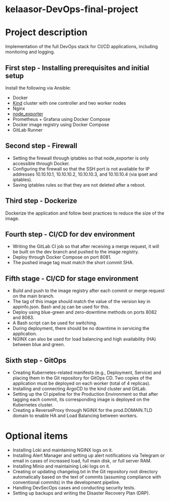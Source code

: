 # kelaasor-DevOps-final-project

# Project description

Implementation of the full DevOps stack for CI/CD applications, including monitoring and logging.

## First step \- Installing prerequisites and initial setup

Install the following via Ansible:

- Docker  
- [Kind](https://kind.sigs.k8s.io/) cluster with one controller and two worker nodes  
- Nginx  
- [node\_exporter](https://github.com/prometheus/node_exporter)  
- Prometheus \+ Grafana using Docker Compose  
- Docker image registry using Docker Compose  
- GitLab Runner

## Second step \- Firewall

- Setting the firewall through iptables so that node_exporter is only accessible through Docker.
- Configuring the firewall so that the SSH port is not available for IP addresses 10.10.10.1, 10.10.10.2, 10.10.10.3, and 10.10.10.4 (via ipset and iptables).
- Saving iptables rules so that they are not deleted after a reboot.

## Third step \- Dockerize

Dockerize the application and follow best practices to reduce the size of the image.

## Fourth step \- CI/CD for dev environment

- Writing the GitLab CI job so that after receiving a merge request, it will be built on the dev branch and pushed to the image registry.
- Deploy through Docker Compose on port 8081.
- The pushed image tag must match the short commit SHA.

## Fifth stage \- CI/CD for stage environment

- Build and push to the image registry after each commit or merge request on the main branch.
- The tag of this image should match the value of the version key in appinfo.json. Bash and jq can be used for this.
- Deploy using blue-green and zero-downtime methods on ports 8082 and 8083.
- A Bash script can be used for switching.
- During deployment, there should be no downtime in servicing the application.
- NGINX can also be used for load balancing and high availability (HA) between blue and green.

## Sixth step \- GitOps

- Creating Kubernetes-related manifests (e.g., Deployment, Service) and placing them in the Git repository for GitOps CD. Two copies of the application must be deployed on each worker (total of 4 replicas).
- Installing and connecting ArgoCD to the kind cluster and GitLab.
- Setting up the CI pipeline for the Production Environment so that after tagging each commit, its corresponding image is deployed on the Kubernetes cluster.
- Creating a ReverseProxy through NGINX for the prod.DOMAIN.TLD domain to enable HA and Load Balancing between workers.

# Optional items

- Installing Loki and maintaining NGINX logs on it.
- Installing Alert Manager and setting up alert notifications via Telegram or email in cases of increased load, full main disk, or full server RAM.
- Installing Minio and maintaining Loki logs on it.
- Creating or updating changelog.txt in the Git repository root directory automatically based on the text of commits (assuming compliance with conventional commits) in the development pipeline.
- Handling DevSecOps cases and conducting security tests.
- Setting up backups and writing the Disaster Recovery Plan (DRP).